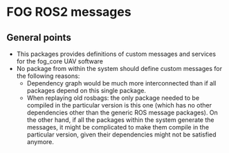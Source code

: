 # FOG ROS2 messages

## General points

* This packages provides definitions of custom messages and services for the fog_core UAV software
* No package from within the system should define custom messages for the following reasons:
  * Dependency graph would be much more interconnected than if all packages depend on this single package.
  * When replaying old rosbags: the only package needed to be compiled in the particular version is this one (which has no other dependencies other than the generic ROS message packages). On the other hand, if all the packages within the system generate the messages, it might be complicated to make them compile in the particular version, given their dependencies might not be satisfied anymore.
